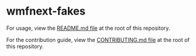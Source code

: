 # wmfnext-fakes

For usage, view the [README.md file](https://github.com/patricklafrance/wmfnext-shell) at the root of this repository.

For the contribution guide, view the [CONTRIBUTING.md file](https://github.com/patricklafrance/wmfnext-shell/blob/master/CONTRIBUTING.md) at the root of this repository.
